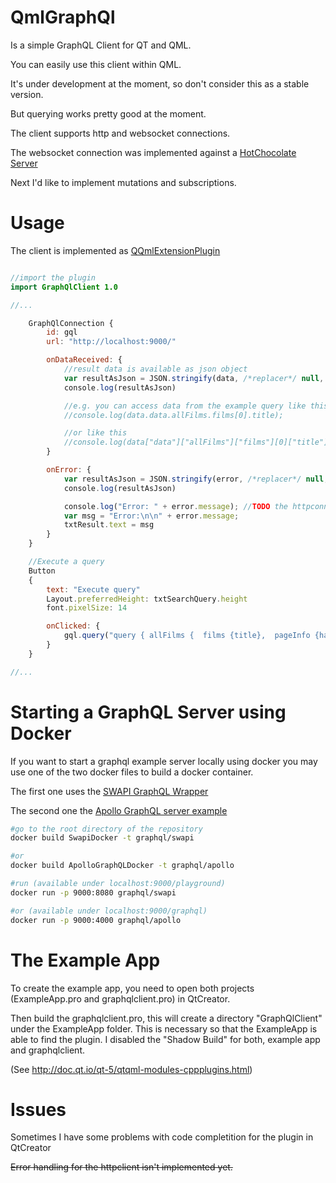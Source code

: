 # QmlGraphQl
Is a simple GraphQL Client for QT and QML.

You can easily use this client within QML.

It's under development at the moment, so don't consider this as a stable version.

But querying works pretty good at the moment.

The client supports http and websocket connections.

The websocket connection was implemented against a [HotChocolate Server](https://github.com/ChilliCream/hotchocolate)

Next I'd like to implement mutations and subscriptions.

# Usage

The client is implemented as [QQmlExtensionPlugin](http://doc.qt.io/qt-5/qqmlextensionplugin.html)

```QML

//import the plugin
import GraphQlClient 1.0

//...

    GraphQlConnection {
        id: gql
        url: "http://localhost:9000/"

        onDataReceived: {
            //result data is available as json object
            var resultAsJson = JSON.stringify(data, /*replacer*/ null, /*spacing*/ 2);
            console.log(resultAsJson)

            //e.g. you can access data from the example query like this
            //console.log(data.data.allFilms.films[0].title);

            //or like this
            //console.log(data["data"]["allFilms"]["films"][0]["title"])
        }

        onError: {
            var resultAsJson = JSON.stringify(error, /*replacer*/ null, /*spacing*/ 2);
            console.log(resultAsJson)

            console.log("Error: " + error.message); //TODO the httpconnection doesn't have a proper error handling (e.g. for bad request)
            var msg = "Error:\n\n" + error.message;
            txtResult.text = msg
        }
    }

    //Execute a query
    Button 
    {
        text: "Execute query"
        Layout.preferredHeight: txtSearchQuery.height
        font.pixelSize: 14

        onClicked: {
            gql.query("query { allFilms {  films {title},  pageInfo {hasNextPage}}");                    
        }
    }

//...

```

# Starting a GraphQL Server using Docker

If you want to start a graphql example server locally using docker you may use one of the two docker files to build a docker container.

The first one uses the [SWAPI GraphQL Wrapper](https://github.com/graphql/swapi-graphql)

The second one the [Apollo GraphQL server example](https://github.com/apollographql/graphql-server-example)


```Bash
#go to the root directory of the repository
docker build SwapiDocker -t graphql/swapi

#or
docker build ApolloGraphQLDocker -t graphql/apollo

#run (available under localhost:9000/playground)
docker run -p 9000:8080 graphql/swapi

#or (available under localhost:9000/graphql)
docker run -p 9000:4000 graphql/apollo

```

# The Example App

To create the example app, you need to open both projects (ExampleApp.pro and graphqlclient.pro) in QtCreator.

Then build the graphqlclient.pro, this will create a directory "GraphQlClient" under the ExampleApp folder. This is necessary so that the ExampleApp is able to find the plugin.
I disabled the "Shadow Build" for both, example app and graphqlclient.

(See <http://doc.qt.io/qt-5/qtqml-modules-cppplugins.html>)


# Issues

Sometimes I have some problems with code completition for the plugin in QtCreator

~~Error handling for the httpclient isn't implemented yet.~~



